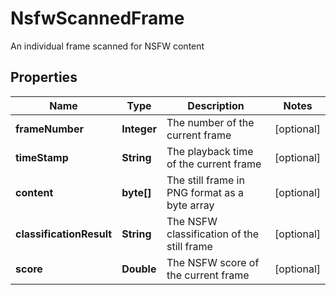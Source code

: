 

# NsfwScannedFrame

An individual frame scanned for NSFW content

## Properties

| Name | Type | Description | Notes |
|------------ | ------------- | ------------- | -------------|
|**frameNumber** | **Integer** | The number of the current frame |  [optional] |
|**timeStamp** | **String** | The playback time of the current frame |  [optional] |
|**content** | **byte[]** | The still frame in PNG format as a byte array |  [optional] |
|**classificationResult** | **String** | The NSFW classification of the still frame |  [optional] |
|**score** | **Double** | The NSFW score of the current frame |  [optional] |



